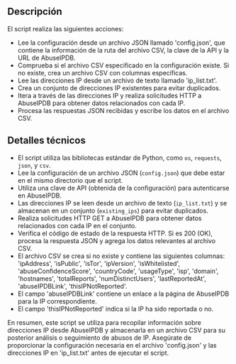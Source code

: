 ## Descripción

El script realiza las siguientes acciones:

- Lee la configuración desde un archivo JSON llamado 'config.json', que contiene la información de la ruta del archivo CSV, la clave de la API y la URL de AbuseIPDB.
- Comprueba si el archivo CSV especificado en la configuración existe. Si no existe, crea un archivo CSV con columnas específicas.
- Lee las direcciones IP desde un archivo de texto llamado 'ip_list.txt'.
- Crea un conjunto de direcciones IP existentes para evitar duplicados.
- Itera a través de las direcciones IP y realiza solicitudes HTTP a AbuseIPDB para obtener datos relacionados con cada IP.
- Procesa las respuestas JSON recibidas y escribe los datos en el archivo CSV.

## Detalles técnicos

- El script utiliza las bibliotecas estándar de Python, como `os`, `requests`, `json`, y `csv`.
- Lee la configuración de un archivo JSON (`config.json`) que debe estar en el mismo directorio que el script.
- Utiliza una clave de API (obtenida de la configuración) para autenticarse en AbuseIPDB.
- Las direcciones IP se leen desde un archivo de texto (`ip_list.txt`) y se almacenan en un conjunto (`existing_ips`) para evitar duplicados.
- Realiza solicitudes HTTP GET a AbuseIPDB para obtener datos relacionados con cada IP en el conjunto.
- Verifica el código de estado de la respuesta HTTP. Si es 200 (OK), procesa la respuesta JSON y agrega los datos relevantes al archivo CSV.
- El archivo CSV se crea si no existe y contiene las siguientes columnas: 'ipAddress', 'isPublic', 'isTor', 'ipVersion', 'isWhitelisted', 'abuseConfidenceScore', 'countryCode', 'usageType', 'isp', 'domain', 'hostnames', 'totalReports', 'numDistinctUsers', 'lastReportedAt', 'abuseIPDBLink', 'thisIPNotReported'.
- El campo 'abuseIPDBLink' contiene un enlace a la página de AbuseIPDB para la IP correspondiente.
- El campo 'thisIPNotReported' indica si la IP ha sido reportada o no.

En resumen, este script se utiliza para recopilar información sobre direcciones IP desde AbuseIPDB y almacenarla en un archivo CSV para su posterior análisis o seguimiento de abusos de IP. Asegúrate de proporcionar la configuración necesaria en el archivo 'config.json' y las direcciones IP en 'ip_list.txt' antes de ejecutar el script.
